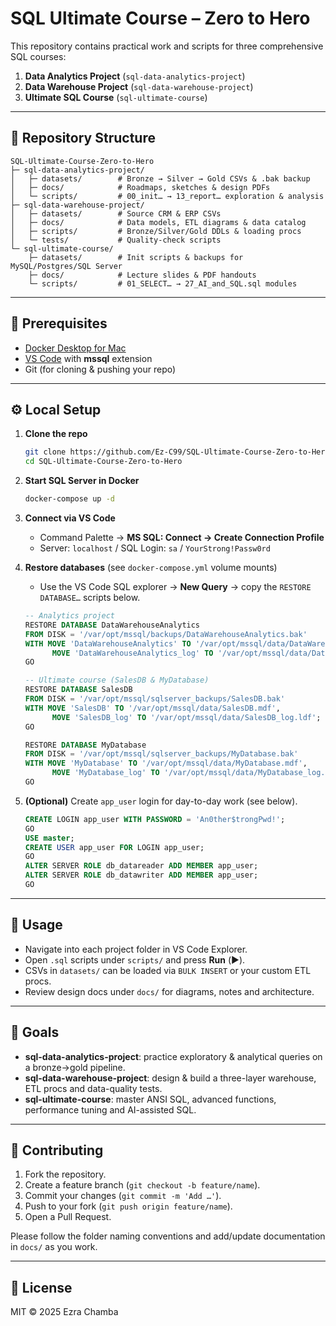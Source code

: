 # SQL Ultimate Course – Zero to Hero

This repository contains practical work and scripts for three comprehensive SQL courses:

1. **Data Analytics Project** (`sql-data-analytics-project`)  
2. **Data Warehouse Project** (`sql-data-warehouse-project`)  
3. **Ultimate SQL Course** (`sql-ultimate-course`)

---

## 📂 Repository Structure

```plaintext
SQL-Ultimate-Course-Zero-to-Hero
├─ sql-data-analytics-project/
│   ├─ datasets/        # Bronze → Silver → Gold CSVs & .bak backup
│   ├─ docs/            # Roadmaps, sketches & design PDFs
│   └─ scripts/         # 00_init… → 13_report… exploration & analysis
├─ sql-data-warehouse-project/
│   ├─ datasets/        # Source CRM & ERP CSVs
│   ├─ docs/            # Data models, ETL diagrams & data catalog
│   ├─ scripts/         # Bronze/Silver/Gold DDLs & loading procs
│   └─ tests/           # Quality-check scripts
└─ sql-ultimate-course/
    ├─ datasets/        # Init scripts & backups for MySQL/Postgres/SQL Server
    ├─ docs/            # Lecture slides & PDF handouts
    └─ scripts/         # 01_SELECT… → 27_AI_and_SQL.sql modules
```

---

## 🔧 Prerequisites

- [Docker Desktop for Mac](https://www.docker.com/products/docker-desktop)  
- [VS Code](https://code.visualstudio.com/) with **mssql** extension  
- Git (for cloning & pushing your repo)

---

## ⚙️ Local Setup

1. **Clone the repo**  

   ```bash
   git clone https://github.com/Ez-C99/SQL-Ultimate-Course-Zero-to-Hero.git
   cd SQL-Ultimate-Course-Zero-to-Hero
   ```

2. **Start SQL Server in Docker**  

   ```bash
   docker-compose up -d
   ```

3. **Connect via VS Code**  
   - Command Palette → **MS SQL: Connect → Create Connection Profile**  
   - Server: `localhost` / SQL Login: `sa` / `YourStrong!Passw0rd`

4. **Restore databases** (see `docker-compose.yml` volume mounts)  
   - Use the VS Code SQL explorer → **New Query** → copy the `RESTORE DATABASE…` scripts below.

   ```sql
   -- Analytics project
   RESTORE DATABASE DataWarehouseAnalytics
   FROM DISK = '/var/opt/mssql/backups/DataWarehouseAnalytics.bak'
   WITH MOVE 'DataWarehouseAnalytics' TO '/var/opt/mssql/data/DataWarehouseAnalytics.mdf',
         MOVE 'DataWarehouseAnalytics_log' TO '/var/opt/mssql/data/DataWarehouseAnalytics_log.ldf';
   GO

   -- Ultimate course (SalesDB & MyDatabase)
   RESTORE DATABASE SalesDB
   FROM DISK = '/var/opt/mssql/sqlserver_backups/SalesDB.bak'
   WITH MOVE 'SalesDB' TO '/var/opt/mssql/data/SalesDB.mdf',
         MOVE 'SalesDB_log' TO '/var/opt/mssql/data/SalesDB_log.ldf';
   GO

   RESTORE DATABASE MyDatabase
   FROM DISK = '/var/opt/mssql/sqlserver_backups/MyDatabase.bak'
   WITH MOVE 'MyDatabase' TO '/var/opt/mssql/data/MyDatabase.mdf',
         MOVE 'MyDatabase_log' TO '/var/opt/mssql/data/MyDatabase_log.ldf';
   GO
   ```

5. **(Optional)** Create `app_user` login for day-to-day work (see below).

   ```sql
   CREATE LOGIN app_user WITH PASSWORD = 'An0ther$trongPwd!';
   GO
   USE master;
   CREATE USER app_user FOR LOGIN app_user;
   GO
   ALTER SERVER ROLE db_datareader ADD MEMBER app_user;
   ALTER SERVER ROLE db_datawriter ADD MEMBER app_user;
   GO
   ```

---

## 🚀 Usage

- Navigate into each project folder in VS Code Explorer.  
- Open `.sql` scripts under `scripts/` and press **Run** (▶︎).  
- CSVs in `datasets/` can be loaded via `BULK INSERT` or your custom ETL procs.  
- Review design docs under `docs/` for diagrams, notes and architecture.

---

## 🎯 Goals

- **sql-data-analytics-project**: practice exploratory & analytical queries on a bronze→gold pipeline.  
- **sql-data-warehouse-project**: design & build a three-layer warehouse, ETL procs and data-quality tests.  
- **sql-ultimate-course**: master ANSI SQL, advanced functions, performance tuning and AI-assisted SQL.

---

## 🤝 Contributing

1. Fork the repository.  
2. Create a feature branch (`git checkout -b feature/name`).  
3. Commit your changes (`git commit -m 'Add …'`).  
4. Push to your fork (`git push origin feature/name`).  
5. Open a Pull Request.  

Please follow the folder naming conventions and add/update documentation in `docs/` as you work.

---

## 📄 License

MIT © 2025 Ezra Chamba

